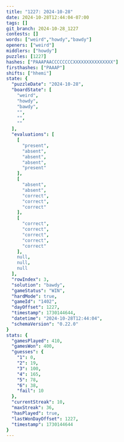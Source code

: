 ```yaml
---
title: "1227: 2024-10-28"
date: 2024-10-28T12:44:04-07:00
tags: []
git_branch: 2024-10-28_1227
contests: []
words: ["weird","howdy","bawdy"]
openers: ["weird"]
middlers: ["howdy"]
puzzles: [1227]
hashes: ["PAAAPAACCCCCCCCXXXXXXXXXXXXXXX"]
firsthashes: ["PAAAP"]
shifts: ["hhemi"]
state: {
  "puzzleDate": "2024-10-28",
  "boardState": [
    "weird",
    "howdy",
    "bawdy",
    "",
    "",
    ""
  ],
  "evaluations": [
    [
      "present",
      "absent",
      "absent",
      "absent",
      "present"
    ],
    [
      "absent",
      "absent",
      "correct",
      "correct",
      "correct"
    ],
    [
      "correct",
      "correct",
      "correct",
      "correct",
      "correct"
    ],
    null,
    null,
    null
  ],
  "rowIndex": 3,
  "solution": "bawdy",
  "gameStatus": "WIN",
  "hardMode": true,
  "gameId": "1402",
  "dayOffset": 1227,
  "timestamp": 1730144644,
  "datetime": "2024-10-28T12:44:04",
  "schemaVersion": "0.22.0"
}
stats: {
  "gamesPlayed": 410,
  "gamesWon": 400,
  "guesses": {
    "1": 0,
    "2": 19,
    "3": 100,
    "4": 165,
    "5": 78,
    "6": 38,
    "fail": 10
  },
  "currentStreak": 10,
  "maxStreak": 36,
  "hasPlayed": true,
  "lastWonDayOffset": 1227,
  "timestamp": 1730144644
}
---
```

<!-- more -->
